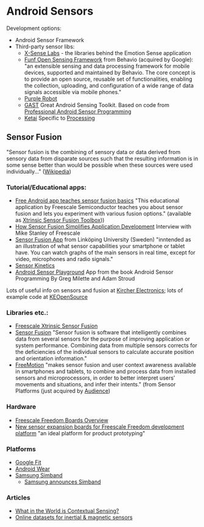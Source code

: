 # Android Sensors

Development options:

* Android Sensor Framework
* Third-party sensor libs:
  * [X-Sense Labs](https://github.com/xsenselabs) - the libraries behind the Emotion Sense application
  * [Funf Open Sensing Framework](http://www.funf.org/about.html) from Behavio (acquired by Google): "an extensible sensing and data processing framework for mobile devices, supported and maintained by Behavio. The core concept is to provide an open source, reusable set of functionalities, enabling the collection, uploading, and configuration of a wide range of data signals accessible via mobile phones."
  * [Purple Robot](http://tech.cbits.northwestern.edu/purple-robot/)
  * [GAST](https://github.com/gast-lib/gast-lib) Great Android Sensing
Toolkit.  Based on code from
[ Professional Android Sensor Programming](http://www.wiley.com/WileyCDA/WileyTitle/productCd-1118183487.html)
  * [Ketai](https://code.google.com/p/ketai/) Specific to [Processing](http://processing.org/)

## Sensor Fusion

"Sensor fusion is the combining of sensory data or data derived from
sensory data from disparate sources such that the resulting
information is in some sense better than would be possible when these
sources were used individually..."
([Wikipedia](http://en.wikipedia.org/wiki/Sensor_fusion))

### Tutorial/Educational apps:

* [Free Android app teaches sensor fusion basics](https://community.freescale.com/community/the-embedded-beat/blog/2013/04/08/free-android-app-teaches-sensor-fusion-basics)
"This educational application by Freescale Semiconductor teaches you
about sensor fusion and lets you experiment with various fusion
options." (available as [Xtrinsic Sensor Fusion Toolbox](https://play.google.com/store/apps/details?id=com.freescale.sensors.sfusion&feature=search_result)))
* [How Sensor Fusion Simplifies Application Development](http://www.freescale.com/webapp/video_vault/videoSummary.sp?yid=YV-HpRKdY44) Interview with Mike Stanley of Freescale
* [Sensor Fusion App](http://users.isy.liu.se/en/rt/fredrik/app/) from Linköping University (Sweden) "inntended as an illustration of what sensor capabilities your smartphone or tablet have. You can watch graphs of the main sensors in real time, except for video, microphones and radio signals."
* [Sensor Kinetics](http://www.rotoview.com/sensor_kinetics.htm)
* [Android Sensor Playground](https://play.google.com/store/apps/details?id=root.gast.playground) App from the book Android Sensor Programming By Greg Milette and Adam Stroud

Lots of useful info on sensors and fusion at
[Kircher Electronics](http://www.kircherelectronics.com/blog/); lots
of example code at [KEOpenSource](https://github.com/KEOpenSource)

### Libraries etc.:

* [Freescale Xtrinsic Sensor Fusion](http://www.freescale.com/webapp/sps/site/overview.jsp?code=XTRSICSNSTLBOX&tid=vansensorfusion)
* [Sensor Fusion](http://www.kionix.com/sensor-fusion) "Sensor
    fusion is software that intelligently combines data from several
    sensors for the purpose of improving application or system
    performance. Combining data from multiple sensors corrects for the
    deficiencies of the individual sensors to calculate accurate
    position and orientation information."
* [FreeMotion](http://www.sensorplatforms.com/freemotion-library/)
    "makes sensor fusion and user context awareness available in
    smartphones and tablets, to combine and process data from
    installed sensors and microprocessors, in order to better
    interpret users’ movements and situations, and infer their
    intents." (from Sensor Platforms (just acquired by
    [Audience](http://audience.com/component/zoo/item/audience-completes-acquisition-of-sensor-platformsw))

### Hardware

* [Freescale Freedom Boards Overview](https://www.youtube.com/watch?v=nr184SZQibY)
* [New sensor expansion boards for Freescale Freedom development platform](https://community.freescale.com/community/the-embedded-beat/blog/2013/12/06/new-sensor-expansion-boards-for-freedom-platform) "an ideal platform for product prototyping"

### Platforms
* [Google Fit](https://developers.google.com/fit/)
* [Android Wear](http://www.android.com/wear/)
* [Samsung Simband](http://www.citeworld.com/article/2198148/internet-of-things/samsung-sami-health-data-platform.html)
  * [Samsung announces Simband](http://www.pcworld.com/article/2198147/samsung-announces-simband-a-wearable-dev-kit-to-cement-leadership-in-digital-health.html)

### Articles

* [What in the World is Contextual Sensing?](https://community.freescale.com/community/the-embedded-beat/blog/2010/06/23/what-in-the-world-is-contextual-sensing)
* [Online datasets for inertial & magnetic sensors](https://community.freescale.com/community/the-embedded-beat/blog/2011/06/10/online-data-sets-for-inertial-and-magnetic-sensors-part-1)
